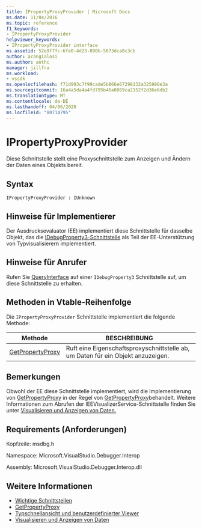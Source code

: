 ```yaml
---
title: IPropertyProxyProvider | Microsoft Docs
ms.date: 11/04/2016
ms.topic: reference
f1_keywords:
- IPropertyProxyProvider
helpviewer_keywords:
- IPropertyProxyProvider interface
ms.assetid: 52e9f7fc-6fe0-4d23-890b-5673dca8c3cb
author: acangialosi
ms.author: anthc
manager: jillfra
ms.workload:
- vssdk
ms.openlocfilehash: f71d993c7f99cade5b866e67298132a325986e3a
ms.sourcegitcommit: 16a4a5da4a4fd795b46a0869ca2152f2d36e6db2
ms.translationtype: MT
ms.contentlocale: de-DE
ms.lasthandoff: 04/06/2020
ms.locfileid: "80714795"
---
```

# <a name="ipropertyproxyprovider"></a>IPropertyProxyProvider
Diese Schnittstelle stellt eine Proxyschnittstelle zum Anzeigen und Ändern der Daten eines Objekts bereit.

## <a name="syntax"></a>Syntax

```
IPropertyProxyProvider : IUnknown
```

## <a name="notes-for-implementers"></a>Hinweise für Implementierer
 Der Ausdrucksevaluator (EE) implementiert diese Schnittstelle für dasselbe Objekt, das die [IDebugProperty3-Schnittstelle](../../../extensibility/debugger/reference/idebugproperty3.md) als Teil der EE-Unterstützung von Typvisualisierern implementiert.

## <a name="notes-for-callers"></a>Hinweise für Anrufer
 Rufen Sie [QueryInterface](/cpp/atl/queryinterface) auf einer `IDebugProperty3` Schnittstelle auf, um diese Schnittstelle zu erhalten.

## <a name="methods-in-vtable-order"></a>Methoden in Vtable-Reihenfolge
 Die `IPropertyProxyProvider` Schnittstelle implementiert die folgende Methode:

|Methode|BESCHREIBUNG|
|------------|-----------------|
|[GetPropertyProxy](../../../extensibility/debugger/reference/ipropertyproxyprovider-getpropertyproxy.md)|Ruft eine Eigenschaftsproxyschnittstelle ab, um Daten für ein Objekt anzuzeigen.|

## <a name="remarks"></a>Bemerkungen
 Obwohl der EE diese Schnittstelle implementiert, wird die Implementierung von [GetPropertyProxy](../../../extensibility/debugger/reference/ipropertyproxyprovider-getpropertyproxy.md) in der Regel von [GetPropertyProxy](../../../extensibility/debugger/reference/ieevisualizerservice-getpropertyproxy.md)behandelt. Weitere Informationen zum Abrufen der IEEVisualizerService-Schnittstelle finden Sie unter [Visualisieren und Anzeigen von Daten.](../../../extensibility/debugger/visualizing-and-viewing-data.md)

## <a name="requirements"></a>Requirements (Anforderungen)
 Kopfzeile: msdbg.h

 Namespace: Microsoft.VisualStudio.Debugger.Interop

 Assembly: Microsoft.VisualStudio.Debugger.Interop.dll

## <a name="see-also"></a>Weitere Informationen
- [Wichtige Schnittstellen](../../../extensibility/debugger/reference/core-interfaces.md)
- [GetPropertyProxy](../../../extensibility/debugger/reference/ieevisualizerservice-getpropertyproxy.md)
- [Typschnellansicht und benutzerdefinierter Viewer](../../../extensibility/debugger/type-visualizer-and-custom-viewer.md)
- [Visualisieren und Anzeigen von Daten](../../../extensibility/debugger/visualizing-and-viewing-data.md)
